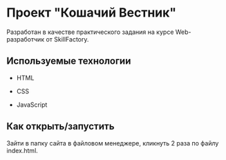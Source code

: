 # Проект "Кошачий Вестник"

Разработан в качестве практического задания на курсе Web-разработчик от SkillFactory.

## Используемые технологии

* HTML

* CSS

* JavaScript

## Как открыть/запустить

Зайти в папку сайта в файловом менеджере, кликнуть 2 раза по файлу index.html.
